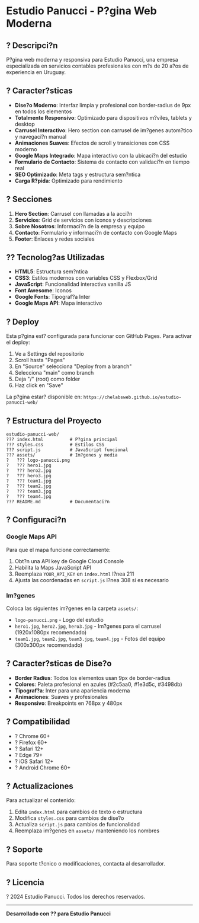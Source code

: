 # Estudio Panucci - P?gina Web Moderna

## ? Descripci?n

P?gina web moderna y responsiva para Estudio Panucci, una empresa especializada en servicios contables profesionales con m?s de 20 a?os de experiencia en Uruguay.

## ? Caracter?sticas

- **Dise?o Moderno**: Interfaz limpia y profesional con border-radius de 9px en todos los elementos
- **Totalmente Responsivo**: Optimizado para dispositivos m?viles, tablets y desktop
- **Carrusel Interactivo**: Hero section con carrusel de im?genes autom?tico y navegaci?n manual
- **Animaciones Suaves**: Efectos de scroll y transiciones con CSS moderno
- **Google Maps Integrado**: Mapa interactivo con la ubicaci?n del estudio
- **Formulario de Contacto**: Sistema de contacto con validaci?n en tiempo real
- **SEO Optimizado**: Meta tags y estructura sem?ntica
- **Carga R?pida**: Optimizado para rendimiento

## ? Secciones

1. **Hero Section**: Carrusel con llamadas a la acci?n
2. **Servicios**: Grid de servicios con iconos y descripciones
3. **Sobre Nosotros**: Informaci?n de la empresa y equipo
4. **Contacto**: Formulario y informaci?n de contacto con Google Maps
5. **Footer**: Enlaces y redes sociales

## ?? Tecnolog?as Utilizadas

- **HTML5**: Estructura sem?ntica
- **CSS3**: Estilos modernos con variables CSS y Flexbox/Grid
- **JavaScript**: Funcionalidad interactiva vanilla JS
- **Font Awesome**: Iconos
- **Google Fonts**: Tipograf?a Inter
- **Google Maps API**: Mapa interactivo

## ? Deploy

Esta p?gina est? configurada para funcionar con GitHub Pages. Para activar el deploy:

1. Ve a Settings del repositorio
2. Scroll hasta "Pages"
3. En "Source" selecciona "Deploy from a branch"
4. Selecciona "main" como branch
5. Deja "/" (root) como folder
6. Haz click en "Save"

La p?gina estar? disponible en: `https://chelabsweb.github.io/estudio-panucci-web/`

## ? Estructura del Proyecto

```
estudio-panucci-web/
??? index.html          # P?gina principal
??? styles.css          # Estilos CSS
??? script.js           # JavaScript funcional
??? assets/             # Im?genes y media
?   ??? logo-panucci.png
?   ??? hero1.jpg
?   ??? hero2.jpg
?   ??? hero3.jpg
?   ??? team1.jpg
?   ??? team2.jpg
?   ??? team3.jpg
?   ??? team4.jpg
??? README.md           # Documentaci?n
```

## ? Configuraci?n

### Google Maps API

Para que el mapa funcione correctamente:

1. Obt?n una API key de Google Cloud Console
2. Habilita la Maps JavaScript API
3. Reemplaza `YOUR_API_KEY` en `index.html` l?nea 211
4. Ajusta las coordenadas en `script.js` l?nea 308 si es necesario

### Im?genes

Coloca las siguientes im?genes en la carpeta `assets/`:

- `logo-panucci.png` - Logo del estudio
- `hero1.jpg`, `hero2.jpg`, `hero3.jpg` - Im?genes para el carrusel (1920x1080px recomendado)
- `team1.jpg`, `team2.jpg`, `team3.jpg`, `team4.jpg` - Fotos del equipo (300x300px recomendado)

## ? Caracter?sticas de Dise?o

- **Border Radius**: Todos los elementos usan 9px de border-radius
- **Colores**: Paleta profesional en azules (#2c5aa0, #1e3d5c, #3498db)
- **Tipograf?a**: Inter para una apariencia moderna
- **Animaciones**: Suaves y profesionales
- **Responsivo**: Breakpoints en 768px y 480px

## ? Compatibilidad

- ? Chrome 60+
- ? Firefox 60+
- ? Safari 12+
- ? Edge 79+
- ? iOS Safari 12+
- ? Android Chrome 60+

## ? Actualizaciones

Para actualizar el contenido:

1. Edita `index.html` para cambios de texto o estructura
2. Modifica `styles.css` para cambios de dise?o
3. Actualiza `script.js` para cambios de funcionalidad
4. Reemplaza im?genes en `assets/` manteniendo los nombres

## ? Soporte

Para soporte t?cnico o modificaciones, contacta al desarrollador.

## ? Licencia

? 2024 Estudio Panucci. Todos los derechos reservados.

---

**Desarrollado con ?? para Estudio Panucci**